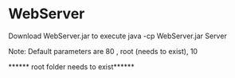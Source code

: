 # WebServer
Download WebServer.jar to execute
java -cp WebServer.jar Server <port> <root folder> <thread limit>

Note: Default parameters are 80 , root (needs to exist), 10

****** root folder needs to exist******
